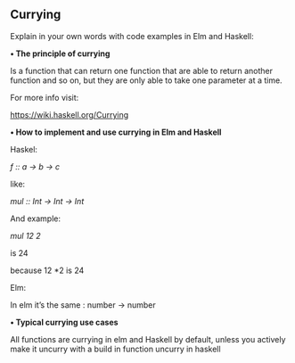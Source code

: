 ## **Currying**

 

Explain in your own words with code examples in Elm and Haskell: 

 

 

**• The principle of currying** 


 Is a function that can return one function that are able to return another function and so on, but they are only able to take one parameter at a time.

For more info visit:

https://wiki.haskell.org/Currying

 

**• How to implement and use currying in Elm and Haskell** 

 

Haskel:

*f :: a -> b -> c*

like:

*mul :: Int -> Int -> Int* 

And example:

*mul 12 2* 

is 24

because 12 *2 is 24

Elm:

In elm it’s the same
 <function> : number -> number

 

**• Typical currying use cases** 


 All functions are currying in elm and Haskell by default, unless you actively make it uncurry with a build in function uncurry in haskell

 